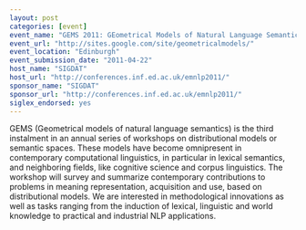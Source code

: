 ```yaml
---
layout: post
categories: [event]
event_name: "GEMS 2011: GEometrical Models of Natural Language Semantics"
event_url: "http://sites.google.com/site/geometricalmodels/"
event_location: "Edinburgh"
event_submission_date: "2011-04-22"
host_name: "SIGDAT"
host_url: "http://conferences.inf.ed.ac.uk/emnlp2011/"
sponsor_name: "SIGDAT"
sponsor_url: "http://conferences.inf.ed.ac.uk/emnlp2011/"
siglex_endorsed: yes
---
```

GEMS (Geometrical models of natural language semantics) is the third instalment in an annual series of workshops on distributional models or semantic spaces. These models have become omnipresent in contemporary computational linguistics, in particular in lexical semantics, and neighboring fields, like cognitive science and corpus linguistics. The workshop will survey and summarize contemporary contributions to problems in meaning representation, acquisition and use, based on distributional models. We are interested in methodological innovations as well as tasks ranging from the induction of lexical, linguistic and world knowledge to practical and industrial NLP applications.